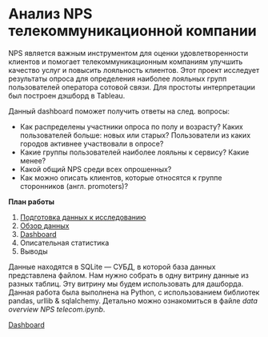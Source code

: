 # Анализ NPS телекоммуникационной компании

NPS является важным инструментом для оценки удовлетворенности клиентов и помогает телекоммуникационным компаниям улучшить качество услуг и повысить лояльность клиентов. Этот проект исследует результаты опроса для определения наиболее лояльных групп пользователей оператора сотовой связи. Для простоты интерпретации был построен дэшборд в Tableau.    

Данный dashboard поможет получить ответы на след. вопросы:

- Как распределены участники опроса по полу и возрасту? Каких пользователей больше: новых или старых? Пользователи из каких городов активнее участвовали в опросе?
- Какие группы пользователей наиболее лояльны к сервису? Какие менее?
- Какой общий NPS среди всех опрошенных?
- Как можно описать клиентов, которые относятся к группе cторонников (англ. promoters)?

**План работы**
1. [Подготовка данных к исследованию](https://github.com/ZenCitizen/portfolio/blob/main/Telecom%20NPS/data%20overview%20NPS%20telecom.ipynb)
2. [Обзор данных](https://github.com/ZenCitizen/portfolio/blob/main/Telecom%20NPS/data%20overview%20NPS%20telecom.ipynb)
3. [Dashboard](https://public.tableau.com/app/profile/uliya2215/viz/YandexProjectTelecomNPSviz/Dashboard1)
4. Описательная статистика
5. Выводы

Данные находятся в SQLite — СУБД, в которой база данных представлена файлом. Нам нужно собрать в одну витрину данные из разных таблиц. Эту витрину мы будем использовать для дашборда. Данная работа была выполнена на Python, с использованием библиотек pandas, urllib & sqlalchemy. Детально можно ознакомиться в файле *data overview NPS telecom.ipynb*.


[Dashboard](https://github.com/ZenCitizen/portfolio/blob/main/Telecom%20NPS/Dashboard_1.png)
